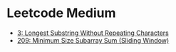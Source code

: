 # Leetcode Medium

- [3: Longest Substring Without Repeating Characters](3.md)
- [209: Minimum Size Subarray Sum (Sliding Window)](209.md)
